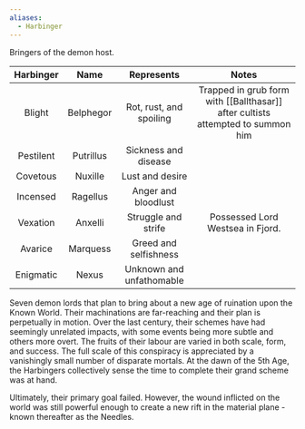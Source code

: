 ```yaml
---
aliases:
  - Harbinger
---
```

Bringers of the demon host.

| Harbinger |   Name    |        Represents        |                                    Notes                                    |
| :-------: | :-------: | :----------------------: | :-------------------------------------------------------------------------: |
|  Blight   | Belphegor | Rot, rust, and spoiling  | Trapped in grub form with [[Ballthasar]] after cultists attempted to summon him |
| Pestilent | Putrillus |   Sickness and disease   |                                                                             |
| Covetous  |  Nuxille  |     Lust and desire      |                                                                             |
| Incensed  | Ragellus  |   Anger and bloodlust    |                                                                             |
| Vexation  |  Anxelli  |   Struggle and strife    |                      Possessed Lord Westsea in Fjord.                       |
|  Avarice  | Marquess  |  Greed and selfishness   |                                                                             |
| Enigmatic |   Nexus   | Unknown and unfathomable |                                                                             |

Seven demon lords that plan to bring about a new age of ruination upon the Known World. Their machinations are far-reaching and their plan is perpetually in motion. Over the last century, their schemes have had seemingly unrelated impacts, with some events being more subtle and others more overt. The fruits of their labour are varied in both scale, form, and success. The full scale of this conspiracy is appreciated by a vanishingly small number of disparate mortals. At the dawn of the 5th Age, the Harbingers collectively sense the time to complete their grand scheme was at hand.

Ultimately, their primary goal failed. However, the wound inflicted on the world was still powerful enough to create a new rift in the material plane - known thereafter as the Needles. 